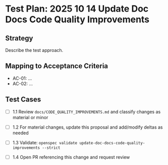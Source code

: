 # Test Plan: 2025 10 14 Update Doc Docs Code Quality Improvements

## Strategy

Describe the test approach.

## Mapping to Acceptance Criteria

- AC-01: ...
- AC-02: ...

## Test Cases

- [ ] 1.1 Review `docs/CODE_QUALITY_IMPROVEMENTS.md` and classify changes as material or minor
- [ ] 1.2 For material changes, update this proposal and add/modify deltas as needed
- [ ] 1.3 Validate: `openspec validate update-doc-docs-code-quality-improvements --strict`
- [ ] 1.4 Open PR referencing this change and request review

